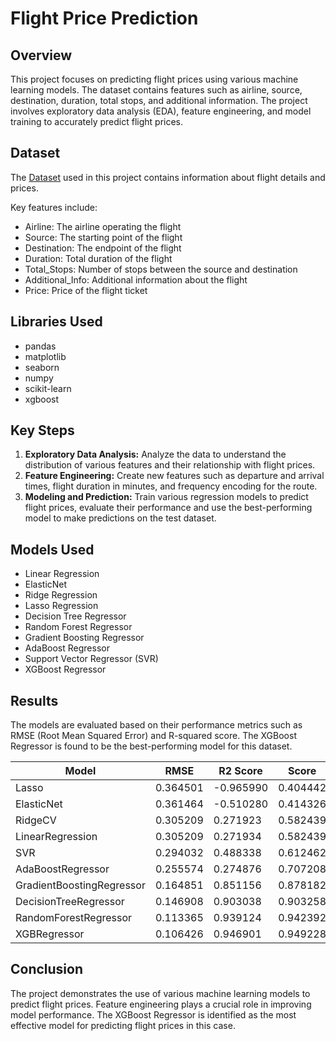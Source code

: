 # Flight Price Prediction

## Overview

This project focuses on predicting flight prices using various machine learning models. The dataset contains features such as airline, source, destination, duration, total stops, and additional information. The project involves exploratory data analysis (EDA), feature engineering, and model training to accurately predict flight prices.

## Dataset

The [Dataset](https://www.kaggle.com/datasets/nikhilmittal/flight-fare-prediction-mh/code?datasetId=140442&sortBy=dateCreated) used in this project contains information about flight details and prices. 

Key features include:

- Airline: The airline operating the flight
- Source: The starting point of the flight
- Destination: The endpoint of the flight
- Duration: Total duration of the flight
- Total_Stops: Number of stops between the source and destination
- Additional_Info: Additional information about the flight
- Price: Price of the flight ticket
  
## Libraries Used

- pandas
- matplotlib
- seaborn
- numpy
- scikit-learn
- xgboost

## Key Steps

1. **Exploratory Data Analysis:** Analyze the data to understand the distribution of various features and their relationship with flight prices.
2. **Feature Engineering:** Create new features such as departure and arrival times, flight duration in minutes, and frequency encoding for the route.
3. **Modeling and Prediction:** Train various regression models to predict flight prices, evaluate their performance and use the best-performing model to make predictions on the test dataset.

## Models Used

- Linear Regression
- ElasticNet
- Ridge Regression
- Lasso Regression
- Decision Tree Regressor
- Random Forest Regressor
- Gradient Boosting Regressor
- AdaBoost Regressor
- Support Vector Regressor (SVR)
- XGBoost Regressor

## Results

The models are evaluated based on their performance metrics such as RMSE (Root Mean Squared Error) and R-squared score. The XGBoost Regressor is found to be the best-performing model for this dataset.

| Model                         | RMSE     | R2 Score  | Score    |
|-------------------------------|----------|-----------|----------|
| Lasso                         | 0.364501 | -0.965990 | 0.404442 |
| ElasticNet                    | 0.361464 | -0.510280 | 0.414326 |
| RidgeCV                       | 0.305209 |  0.271923 | 0.582439 |
| LinearRegression              | 0.305209 |  0.271934 | 0.582439 |
| SVR                           | 0.294032 |  0.488338 | 0.612462 |
| AdaBoostRegressor             | 0.255574 |  0.274876 | 0.707208 |
| GradientBoostingRegressor     | 0.164851 |  0.851156 | 0.878182 |
| DecisionTreeRegressor         | 0.146908 |  0.903038 | 0.903258 |
| RandomForestRegressor         | 0.113365 |  0.939124 | 0.942392 |
| XGBRegressor                  | 0.106426 |  0.946901 | 0.949228 |

## Conclusion

The project demonstrates the use of various machine learning models to predict flight prices. Feature engineering plays a crucial role in improving model performance. The XGBoost Regressor is identified as the most effective model for predicting flight prices in this case.

